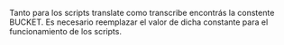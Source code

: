 Tanto para los scripts translate como transcribe encontrás la constente BUCKET.
Es necesario reemplazar el valor de dicha constante para el funcionamiento de los scripts.

